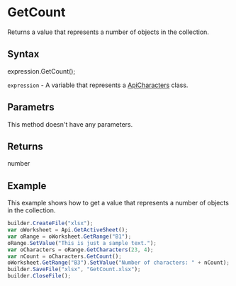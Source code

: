 # GetCount

Returns a value that represents a number of objects in the collection.

## Syntax

expression.GetCount();

`expression` - A variable that represents a [ApiCharacters](../ApiCharacters.md) class.

## Parametrs

This method doesn't have any parameters.

## Returns

number

## Example

This example shows how to get a value that represents a number of objects in the collection.

```javascript
builder.CreateFile("xlsx");
var oWorksheet = Api.GetActiveSheet();
var oRange = oWorksheet.GetRange("B1");
oRange.SetValue("This is just a sample text.");
var oCharacters = oRange.GetCharacters(23, 4);
var nCount = oCharacters.GetCount();
oWorksheet.GetRange("B3").SetValue("Number of characters: " + nCount);
builder.SaveFile("xlsx", "GetCount.xlsx");
builder.CloseFile();
```